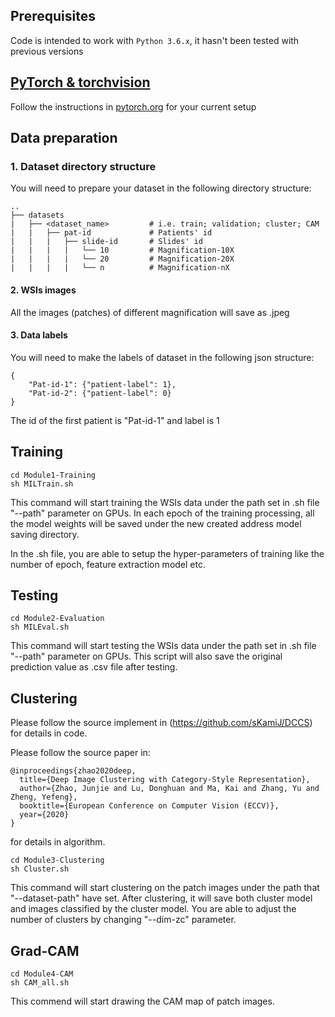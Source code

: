 ## Prerequisites
Code is intended to work with ```Python 3.6.x```,  it hasn't been tested with previous versions

## [PyTorch & torchvision](http://pytorch.org/)
Follow the instructions in [pytorch.org](http://pytorch.org) for your current setup

## Data preparation
### 1. Dataset directory structure
You will need to prepare your dataset in the following directory structure:

    ..
    ├── datasets                   
    |   ├── <dataset_name>         # i.e. train; validation; cluster; CAM
    |   |   ├── pat-id             # Patients' id
    |   |   |   ├── slide-id       # Slides' id
    |   |   |   |   └── 10         # Magnification-10X
    |   |   |   |   └── 20         # Magnification-20X
    |   |   |   |   └── n          # Magnification-nX
	
#### 2. WSIs images
All the images (patches) of different magnification will save as .jpeg

#### 3. Data labels
You will need to make the labels of dataset in the following json structure:
```
{
	"Pat-id-1": {"patient-label": 1},
	"Pat-id-2": {"patient-label": 0}
}
```
The id of the first patient is "Pat-id-1" and label is 1

## Training
```
cd Module1-Training
sh MILTrain.sh
```
This command will start training the WSIs data under the path set in .sh file "--path" parameter on GPUs. In each epoch of the training processing, all the model weights will be saved under the new created address model saving directory.

In the .sh file, you are able to setup the hyper-parameters of training like the number of epoch, feature extraction model etc.

## Testing
```
cd Module2-Evaluation
sh MILEval.sh
```
This command will start testing the WSIs data under the path set in .sh file "--path" parameter on GPUs. This script will also save the original prediction value as .csv file after testing.

## Clustering
Please follow the source implement in (https://github.com/sKamiJ/DCCS) for details in code.

Please follow the source paper in:
```
@inproceedings{zhao2020deep,
  title={Deep Image Clustering with Category-Style Representation},
  author={Zhao, Junjie and Lu, Donghuan and Ma, Kai and Zhang, Yu and Zheng, Yefeng},
  booktitle={European Conference on Computer Vision (ECCV)},
  year={2020}
}
```
for details in algorithm.
```
cd Module3-Clustering
sh Cluster.sh
```
This command will start clustering on the patch images under the path that "--dataset-path" have set. After clustering, it will save both cluster model and images classified by the cluster model. You are able to adjust the number of clusters by changing "--dim-zc" parameter. 

## Grad-CAM
```
cd Module4-CAM
sh CAM_all.sh
```
This commend will start drawing the CAM map of patch images.
